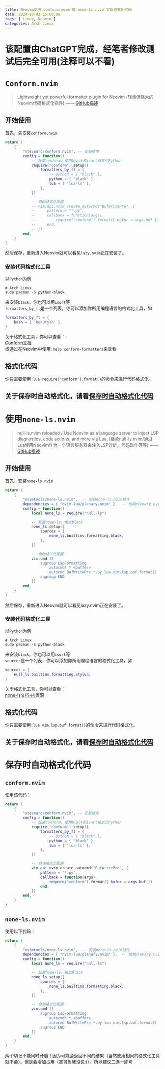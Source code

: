 ```yaml
---
title: Neovim使用`conform.nvim`或`none-ls.nvim`实现格式化代码
date: 2024-10-02 15:00:00
tags: [ Linux, Neovim ]
categories: Arch Linux
---
```

# 该配置由ChatGPT完成，经笔者修改测试后完全可用(注释可以不看)
# `Conform.nvim`
> Lightweight yet powerful formatter plugin for Neovim
> (轻量但强大的Neovim代码格式化插件)
> —— [GitHub描述](https://github.com/stevearc/conform.nvim)
## 开始使用
首先，先安装`conform.nvim`
```lua
return {
    {
        "stevearc/conform.nvim", -- 安装插件
        config = function()
            -- 配置conform，使用black和isort格式化Python
            require("conform").setup({
                formatters_by_ft = {
                    -- python = { "black" },
                    python = { "black" },
                    lua = { 'lua-ls' },
                },
            })

            -- 自动格式化配置
            -- vim.api.nvim_create_autocmd("BufWritePre", {
            --     pattern = "*.py",
            --     callback = function(args)
            --         require("conform").format({ bufnr = args.buf })
            --     end,
            -- })
        end,
    }
}

```
然后保存，重新进入Neovim就可以看见`lazy.nvim`正在安装了。
### 安装代码格式化工具
以`Python`为例
```
# Arch Linux
sudo pacman -S python-black
```
来安装`black`。你也可以用`isort`等\
`formatters_by_ft`是一个列表，你可以添加你所用编程语言的格式化工具，如
```lua
formatters_by_ft = {
    bash = { 'beautysh' },
}
```
关于格式化工具，你可以查看：\
[Conform文档](https://github.com/stevearc/conform.nvim?tab=readme-ov-file#formatters)\
或通过在Neovim中使用`:help conform-formatters`来查看
## 格式化代码
你只需要使用`:lua require("conform").format()`的命令来进行代码格式化。
## 关于保存时自动格式化，请看[保存时自动格式化代码](/content/posts/Neovim_cmp_other-fmt.md#保存时自动格式化代码)
# 使用`none-ls.nvim`
> null-ls.nvim reloaded / Use Neovim as a language server to inject LSP diagnostics, code actions, and more via Lua. 
> (继承null-ls.nvim/通过Lua使用Neovim作为一个语言服务器来注入LSP诊断，代码动作等等)
> —— [GitHub描述](https://github.com/nvimtools/none-ls.nvim/)
## 开始使用
首先，安装`none-ls.nvim`
```lua
return {
    {
        "nvimtools/none-ls.nvim",  -- 安装none-ls.nvim插件
        dependencies = { "nvim-lua/plenary.nvim" },  -- 依赖plenary.nvim
        config = function()
            local none_ls = require("null-ls")

            -- 配置none-ls，集成black
            none_ls.setup({
                sources = {
                    none_ls.builtins.formatting.black,
                },
            })

            -- 自动格式化配置
            vim.cmd [[
                augroup LspFormatting
                    autocmd! * <buffer>
                    autocmd BufWritePre *.py lua vim.lsp.buf.format()
                augroup END
            ]]
        end,
    }
}

```
然后保存，重新进入Neovim就可以看见lazy.nvim正在安装了。
### 安装代码格式化工具
以`Python`为例
```
# Arch Linux
sudo pacman -S python-black
```
来安装`black`。你也可以用`isort`等\
`sources`是一个列表，你可以添加你所用编程语言的格式化工具，如
```lua
sources = {
    null_ls.builtins.formatting.stylua,
}
```
关于格式化工具，你可以查看：\
[none-ls文档-内置源](https://github.com/nvimtools/none-ls.nvim/blob/main/doc/BUILTINS.md)
## 格式化代码
你只需要使用`:lua vim.lsp.buf.format()`的命令来进行代码格式化。
## 关于保存时自动格式化，请看[保存时自动格式化代码](/content/posts/Neovim_cmp_other-fmt.md#保存时自动格式化代码)
# 保存时自动格式化代码
## `conform.nvim`
使用该代码：
```lua
return {
    {
        "stevearc/conform.nvim", -- 安装插件
        config = function()
            -- 配置conform，使用black和isort格式化Python
            require("conform").setup({
                formatters_by_ft = {
                    -- python = { "black" },
                    python = { "black" },
                    lua = { 'lua-ls' },
                },
            })

            -- 自动格式化配置
            vim.api.nvim_create_autocmd("BufWritePre", {
                pattern = "*.py",
                callback = function(args)
                    require("conform").format({ bufnr = args.buf })
                end,
            })
        end,
    }
}
```
## `none-ls.nvim`
使用以下代码：
```lua
return {
    {
        "nvimtools/none-ls.nvim",  -- 安装none-ls.nvim插件
        dependencies = { "nvim-lua/plenary.nvim" },  -- 依赖plenary.nvim
        config = function()
            local none_ls = require("null-ls")

            -- 配置none-ls，集成black
            none_ls.setup({
                sources = {
                    none_ls.builtins.formatting.black,
                },
            })

            -- 自动格式化配置
            vim.cmd [[
                augroup LspFormatting
                    autocmd! * <buffer>
                    autocmd BufWritePre *.py lua vim.lsp.buf.format()
                augroup END
            ]]
        end,
    }
}

```
两个切记不能同时开启！因为可能会返回不同的结果（当然使用相同的格式化工具就不会）。但是会增加占用（富哥当我没说:(）。所以建议二选一即可
